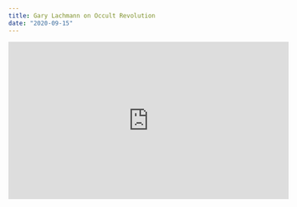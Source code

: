```yaml
---
title: Gary Lachmann on Occult Revolution 
date: "2020-09-15"
---
```

<iframe width="560" height="315" src="https://www.youtube.com/embed/JkGxPw4AJ5M" frameborder="0" allow="accelerometer; autoplay; clipboard-write; encrypted-media; gyroscope; picture-in-picture" allowfullscreen></iframe>
